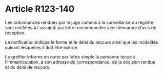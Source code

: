 # Article R123-140

Les ordonnances rendues par le juge commis à la surveillance du registre sont notifiées à l'assujetti par lettre recommandée avec demande d'avis de réception.

La notification indique la forme et le délai du recours ainsi que les modalités suivant lesquelles il doit être exercé.

Le greffier informe en outre par lettre simple la personne tenue à l'immatriculation, à son adresse de correspondance, de la décision rendue et du délai de recours.

